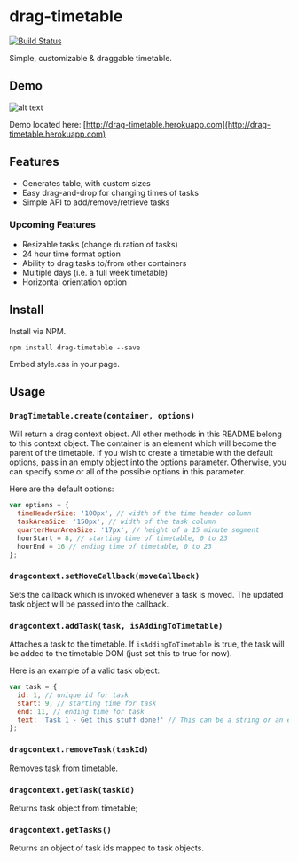 # drag-timetable
[![Build Status](https://travis-ci.com/DJAndries/drag-timetable.svg?token=RQi4RZxqsycNL6ZXWJyR&branch=master)](https://travis-ci.com/DJAndries/drag-timetable)

Simple, customizable & draggable timetable.

## Demo

![alt text](https://github.com/DJAndries/drag-timetable/tree/develop/demo/demo.gif "Demo")

Demo located here: [http://drag-timetable.herokuapp.com](http://drag-timetable.herokuapp.com)

## Features

* Generates table, with custom sizes
* Easy drag-and-drop for changing times of tasks
* Simple API to add/remove/retrieve tasks

### Upcoming Features

* Resizable tasks (change duration of tasks)
* 24 hour time format option
* Ability to drag tasks to/from other containers
* Multiple days (i.e. a full week timetable)
* Horizontal orientation option

## Install

Install via NPM.

```shell
npm install drag-timetable --save
```

Embed style.css in your page.

## Usage

### `DragTimetable.create(container, options)`

Will return a drag context object. All other methods in this README belong to this context object. The container is an element which will become the parent of the timetable. If you wish to create a timetable with the default options, pass in an empty object into the options parameter. Otherwise, you can specify some or all of the possible options in this parameter.

Here are the default options:

```js
var options = {
  timeHeaderSize: '100px', // width of the time header column
  taskAreaSize: '150px', // width of the task column
  quarterHourAreaSize: '17px', // height of a 15 minute segment
  hourStart = 8, // starting time of timetable, 0 to 23
  hourEnd = 16 // ending time of timetable, 0 to 23
};
```

### `dragcontext.setMoveCallback(moveCallback)`

Sets the callback which is invoked whenever a task is moved. The updated task object will be passed into the callback.

### `dragcontext.addTask(task, isAddingToTimetable)`

Attaches a task to the timetable. If `isAddingToTimetable` is true, the task will be added to the timetable DOM (just set this to true for now).

Here is an example of a valid task object:

```js
var task = {
  id: 1, // unique id for task
  start: 9, // starting time for task
  end: 11, // ending time for task
  text: 'Task 1 - Get this stuff done!' // This can be a string or an element
};
```

### `dragcontext.removeTask(taskId)`

Removes task from timetable.

### `dragcontext.getTask(taskId)`

Returns task object from timetable;

### `dragcontext.getTasks()`

Returns an object of task ids mapped to task objects.
